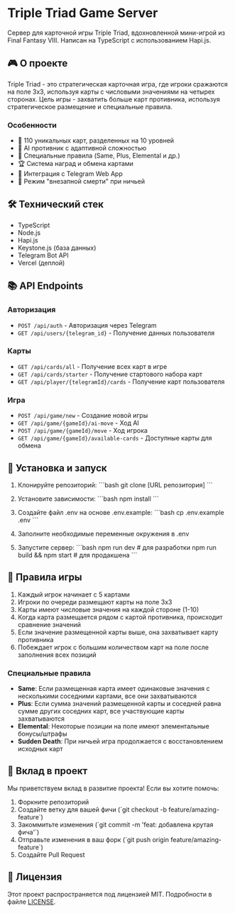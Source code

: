 # Triple Triad Game Server

Сервер для карточной игры Triple Triad, вдохновленной мини-игрой из Final Fantasy VIII. Написан на TypeScript с использованием Hapi.js.

## 🎮 О проекте

Triple Triad - это стратегическая карточная игра, где игроки сражаются на поле 3x3, используя карты с числовыми значениями на четырех сторонах. Цель игры - захватить больше карт противника, используя стратегическое размещение и специальные правила.

### Особенности

- 🎴 110 уникальных карт, разделенных на 10 уровней
- 🤖 AI противник с адаптивной сложностью
- 🌟 Специальные правила (Same, Plus, Elemental и др.)
- 🏆 Система наград и обмена картами
- 📱 Интеграция с Telegram Web App
- 🔄 Режим "внезапной смерти" при ничьей

## 🛠 Технический стек

- TypeScript
- Node.js
- Hapi.js
- Keystone.js (база данных)
- Telegram Bot API
- Vercel (деплой)

## 📚 API Endpoints

### Авторизация
- `POST /api/auth` - Авторизация через Telegram
- `GET /api/users/{telegram_id}` - Получение данных пользователя

### Карты
- `GET /api/cards/all` - Получение всех карт в игре
- `GET /api/cards/starter` - Получение стартового набора карт
- `GET /api/player/{telegramId}/cards` - Получение карт пользователя

### Игра
- `POST /api/game/new` - Создание новой игры
- `GET /api/game/{gameId}/ai-move` - Ход AI
- `POST /api/game/{gameId}/move` - Ход игрока
- `GET /api/game/{gameId}/available-cards` - Доступные карты для обмена

## 🚀 Установка и запуск

1. Клонируйте репозиторий:
\`\`\`bash
git clone [URL репозитория]
\`\`\`

2. Установите зависимости:
\`\`\`bash
npm install
\`\`\`

3. Создайте файл .env на основе .env.example:
\`\`\`bash
cp .env.example .env
\`\`\`

4. Заполните необходимые переменные окружения в .env

5. Запустите сервер:
\`\`\`bash
npm run dev # для разработки
npm run build && npm start # для продакшена
\`\`\`

## 🎯 Правила игры

1. Каждый игрок начинает с 5 картами
2. Игроки по очереди размещают карты на поле 3x3
3. Карты имеют числовые значения на каждой стороне (1-10)
4. Когда карта размещается рядом с картой противника, происходит сравнение значений
5. Если значение размещенной карты выше, она захватывает карту противника
6. Побеждает игрок с большим количеством карт на поле после заполнения всех позиций

### Специальные правила

- **Same**: Если размещенная карта имеет одинаковые значения с несколькими соседними картами, все они захватываются
- **Plus**: Если сумма значений размещенной карты и соседней равна сумме других соседних карт, все участвующие карты захватываются
- **Elemental**: Некоторые позиции на поле имеют элементальные бонусы/штрафы
- **Sudden Death**: При ничьей игра продолжается с восстановлением исходных карт

## 🤝 Вклад в проект

Мы приветствуем вклад в развитие проекта! Если вы хотите помочь:

1. Форкните репозиторий
2. Создайте ветку для вашей фичи (\`git checkout -b feature/amazing-feature\`)
3. Закоммитьте изменения (\`git commit -m 'feat: добавлена крутая фича'\`)
4. Отправьте изменения в ваш форк (\`git push origin feature/amazing-feature\`)
5. Создайте Pull Request

## 📄 Лицензия

Этот проект распространяется под лицензией MIT. Подробности в файле [LICENSE](LICENSE). 